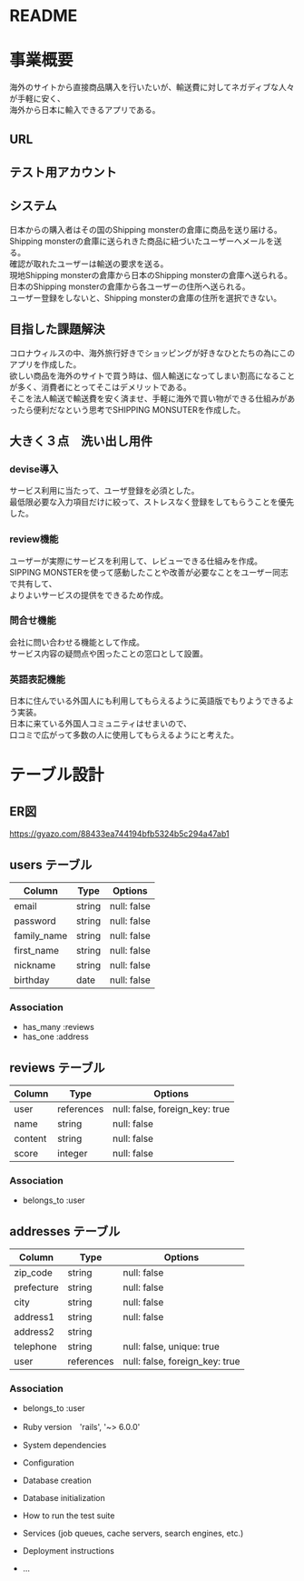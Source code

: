 # README

# 事業概要

海外のサイトから直接商品購入を行いたいが、輸送費に対してネガディブな人々が手軽に安く、<br>
海外から日本に輸入できるアプリである。

## URL

## テスト用アカウント

## システム
日本からの購入者はその国のShipping monsterの倉庫に商品を送り届ける。<br>
Shipping monsterの倉庫に送られきた商品に紐づいたユーザーへメールを送る。<br>確認が取れたユーザーは輸送の要求を送る。<br>
現地Shipping monsterの倉庫から日本のShipping monsterの倉庫へ送られる。
<br>
日本のShipping monsterの倉庫から各ユーザーの住所へ送られる。
<br>
ユーザー登録をしないと、Shipping monsterの倉庫の住所を選択できない。

## 目指した課題解決
コロナウィルスの中、海外旅行好きでショッピングが好きなひとたちの為にこのアプリを作成した。<br>
欲しい商品を海外のサイトで買う時は、個人輸送になってしまい割高になることが多く、消費者にとってそこはデメリットである。<br>
そこを法人輸送で輸送費を安く済ませ、手軽に海外で買い物ができる仕組みがあったら便利だなという思考でSHIPPING MONSUTERを作成した。

## 大きく３点　洗い出し用件
### devise導入
サービス利用に当たって、ユーザ登録を必須とした。<br>
最低限必要な入力項目だけに絞って、ストレスなく登録をしてもらうことを優先した。
### review機能
ユーザーが実際にサービスを利用して、レビューできる仕組みを作成。<br>
SIPPING MONSTERを使って感動したことや改善が必要なことをユーザー同志で共有して、<br>
よりよいサービスの提供をできるため作成。
### 問合せ機能
会社に問い合わせる機能として作成。<br>
サービス内容の疑問点や困ったことの窓口として設置。<br>
### 英語表記機能
日本に住んでいる外国人にも利用してもらえるように英語版でもりようできるよう実装。<br>
日本に来ている外国人コミュニティはせまいので、<br>
口コミで広がって多数の人に使用してもらえるようにと考えた。

# テーブル設計
## ER図
https://gyazo.com/88433ea744194bfb5324b5c294a47ab1


## users テーブル

| Column          | Type   | Options                      |
| --------------- | ------ | ---------------------------- |
| email           | string | null: false                  |
| password        | string | null: false                  |
| family_name     | string | null: false                  |
| first_name      | string | null: false                  |
| nickname        | string | null: false                  |
| birthday        | date   | null: false                  |
### Association

- has_many :reviews
- has_one :address


## reviews テーブル

| Column         | Type       | Options                        |
| -------------- | ---------- | ------------------------------ |
| user           | references | null: false, foreign_key: true |
| name           | string     | null: false                    |
| content        | string     | null: false                    |
| score          | integer    | null: false                    |
### Association

- belongs_to :user

## addresses テーブル

| Column         | Type       | Options                        |
| -------------- | ---------- | ------------------------------ |
| zip_code       | string     | null: false                    |
| prefecture     | string     | null: false                    |
| city           | string     | null: false                    |
| address1       | string     | null: false                    |
| address2       | string     |                                |
| telephone      | string     | null: false, unique: true      |
| user           | references | null: false, foreign_key: true |
### Association

- belongs_to :user


* Ruby version　'rails', '~> 6.0.0'

* System dependencies

* Configuration

* Database creation

* Database initialization

* How to run the test suite

* Services (job queues, cache servers, search engines, etc.)

* Deployment instructions

* ...
